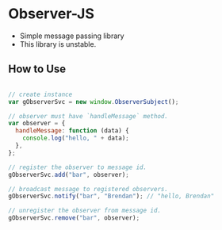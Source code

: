 # Observer-JS
* Simple message passing library
* This library is unstable.

## How to Use
```javascript

// create instance
var gObserverSvc = new window.ObserverSubject();

// observer must have `handleMessage` method.
var observer = {
  handleMessage: function (data) {
    console.log("hello, " + data);
  },
};

// register the observer to message id.
gObserverSvc.add("bar", observer);

// broadcast message to registered observers.
gObserverSvc.notify("bar", "Brendan"); // "hello, Brendan"

// unregister the observer from message id.
gObserverSvc.remove("bar", observer);

```

